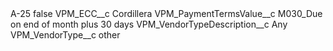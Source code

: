 <?xml version="1.0" encoding="UTF-8"?>
<CustomMetadata xmlns="http://soap.sforce.com/2006/04/metadata" xmlns:xsi="http://www.w3.org/2001/XMLSchema-instance" xmlns:xsd="http://www.w3.org/2001/XMLSchema">
    <label>A-25</label>
    <protected>false</protected>
    <values>
        <field>VPM_ECC__c</field>
        <value xsi:type="xsd:string">Cordillera</value>
    </values>
    <values>
        <field>VPM_PaymentTermsValue__c</field>
        <value xsi:type="xsd:string">M030_Due on end of month plus 30 days</value>
    </values>
    <values>
        <field>VPM_VendorTypeDescription__c</field>
        <value xsi:type="xsd:string">Any</value>
    </values>
    <values>
        <field>VPM_VendorType__c</field>
        <value xsi:type="xsd:string">other</value>
    </values>
</CustomMetadata>

